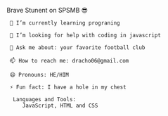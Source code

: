 Brave Stunent on SPSMB 😎

     🌱 I’m currently learning prograning

     🤔 I’m looking for help with coding in javascript

     💬 Ask me about: your favorite football club

     📫 How to reach me: dracho06@gmail.com

     😄 Pronouns: HE/HIM

     ⚡ Fun fact: I have a hole in my chest

      Languages and Tools:
         JavaScript, HTML and CSS
      
